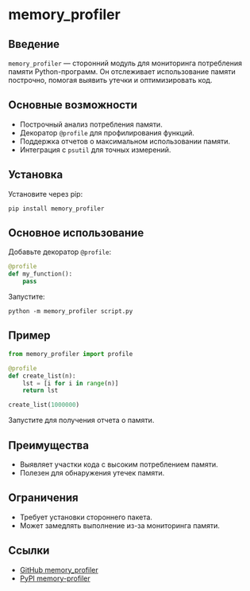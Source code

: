 # memory_profiler

## Введение
`memory_profiler` — сторонний модуль для мониторинга потребления памяти Python-программ. Он отслеживает использование памяти построчно, помогая выявить утечки и оптимизировать код.

## Основные возможности
- Построчный анализ потребления памяти.
- Декоратор `@profile` для профилирования функций.
- Поддержка отчетов о максимальном использовании памяти.
- Интеграция с `psutil` для точных измерений.

## Установка
Установите через pip:
```
pip install memory_profiler
```

## Основное использование
Добавьте декоратор `@profile`:
```python
@profile
def my_function():
    pass
```
Запустите:
```
python -m memory_profiler script.py
```

## Пример
```python
from memory_profiler import profile

@profile
def create_list(n):
    lst = [i for i in range(n)]
    return lst

create_list(1000000)
```
Запустите для получения отчета о памяти.

## Преимущества
- Выявляет участки кода с высоким потреблением памяти.
- Полезен для обнаружения утечек памяти.

## Ограничения
- Требует установки стороннего пакета.
- Может замедлять выполнение из-за мониторинга памяти.

## Ссылки
- [GitHub memory_profiler](https://github.com/pythonprofilers/memory_profiler)
- [PyPI memory-profiler](https://pypi.org/project/memory-profiler/)
